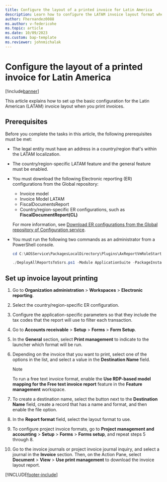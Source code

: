 ```yaml
---
title: Configure the layout of a printed invoice for Latin America
description: Learn how to configure the LATAM invoice layout format when printing a document, including prerequisites and an outline on setting up invoice layout printing.
author: Fhernandez0088
ms.author: v-federicohe
ms.topic: article
ms.date: 10/09/2023
ms.custom: bap-template
ms.reviewer: johnmichalak
---
```


# Configure the layout of a printed invoice for Latin America

[!include[banner](../../includes/banner.md)]

This article explains how to set up the basic configuration for the Latin American (LATAM) invoice layout when you print invoices.

## Prerequisites

Before you complete the tasks in this article, the following prerequisites must be met:

- The legal entity must have an address in a country/region that's within the LATAM localization.
- The country/region-specific LATAM feature and the general feature must be enabled.
- You must download the following Electronic reporting (ER) configurations from the Global repository:

    - Invoice model
    - Invoice Model LATAM
    - FiscalDocumentsReport
    - Country/region-specific ER configurations, such as **FiscalDocumentReport(CL)**

    For more information, see [Download ER configurations from the Global repository of Configuration service](../../../fin-ops-core/dev-itpro/analytics/er-download-configurations-global-repo.md).

- You must run the following two commands as an administrator from a PowerShell console.

    ```powershell
    cd C:\AOSService\PackagesLocalDirectory\Plugins\AxReportVmRoleStartupTask
    ```

    ```powershell
    ./DeployAllReportsToSsrs.ps1 -Module ApplicationSuite -PackageInstallLocation "C:\AosService\PackagesLocalDirectory"
    ```

## Set up invoice layout printing

1. Go to **Organization administration** \> **Workspaces** \> **Electronic reporting**.
2. Select the country/region-specific ER configuration.
3. Configure the application-specific parameters so that they include the tax codes that the report will use to filter each transaction.
4. Go to **Accounts receivable** \> **Setup** \> **Forms** \> **Form Setup**.
5. In the **General** section, select **Print management** to indicate to the launcher which format will be run. 
6. Depending on the invoice that you want to print, select one of the options in the list, and select a value in the **Destination Name** field.

    > [!NOTE]
    > To run a free text invoice format, enable the **Use RDP-based model mapping for the Free text invoice report** feature in the **Feature management** workspace.

7. To create a destination name, select the button next to the **Destination Name** field, create a record that has a name and format, and then enable the file option.
8. In the **Report format** field, select the layout format to use.
9. To configure project invoice formats, go to **Project management and accounting** \> **Setup** \> **Forms** \> **Forms setup**, and repeat steps 5 through 8.
10. Go to the invoice journals or project invoice journal inquiry, and select a journal in the **Invoice** section. Then, on the Action Pane, select **Document** \> **View** \> **Use print management** to download the invoice layout report.

[!INCLUDE[footer-include](../../../includes/footer-banner.md)]

